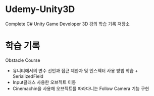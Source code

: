 # Udemy-Unity3D
 Complete C# Unity Game Developer 3D 강의 학습 기록 저장소


# 학습 기록

Obstacle Course
- 유니티에서의 변수 선언과 접근 제한자 및 인스펙터 사용 방법 학습 + SerializedField
- Input클래스 사용한 오브젝트 이동
- Cinemachin을 사용해 오브젝트를 따라다니는 Follow Camera 기능 구현
